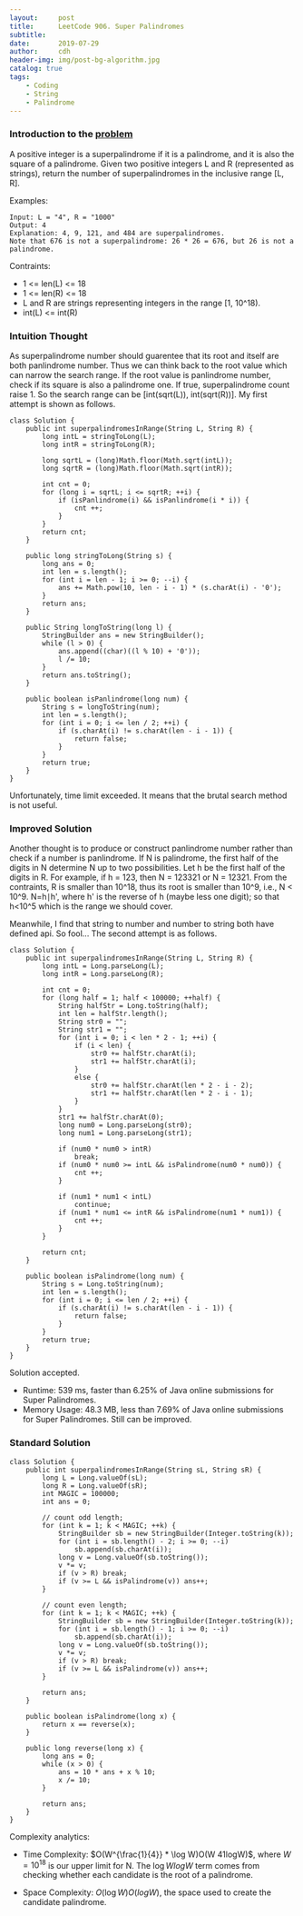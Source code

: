 ```yaml
---
layout:     post
title:      LeetCode 906. Super Palindromes
subtitle:   
date:       2019-07-29
author:     cdh
header-img: img/post-bg-algorithm.jpg
catalog: true
tags:
    - Coding
    - String
    - Palindrome
---
```



### Introduction to the [problem](https://leetcode.com/problems/super-palindromes/)
A positive integer is a superpalindrome if it is a palindrome, and it is also the square of a palindrome.
Given two positive integers L and R (represented as strings), return the number of superpalindromes in the inclusive range [L, R].

Examples: 
```
Input: L = "4", R = "1000"
Output: 4
Explanation: 4, 9, 121, and 484 are superpalindromes.
Note that 676 is not a superpalindrome: 26 * 26 = 676, but 26 is not a palindrome.
```

Contraints:
- 1 <= len(L) <= 18
- 1 <= len(R) <= 18
- L and R are strings representing integers in the range [1, 10^18).
- int(L) <= int(R)

### Intuition Thought
As superpalindrome number should guarentee that its root and itself are both panlindrome number. Thus we can think back to the root value which can narrow the search range. If the root value is panlindrome number, check if its square is also a palindrome one. If true, superpalindrome count raise 1. So the search range can be [int(sqrt(L)), int(sqrt(R))]. My first attempt is shown as follows.

```
class Solution {
    public int superpalindromesInRange(String L, String R) {
        long intL = stringToLong(L);
        long intR = stringToLong(R);
        
        long sqrtL = (long)Math.floor(Math.sqrt(intL));
        long sqrtR = (long)Math.floor(Math.sqrt(intR));
        
        int cnt = 0;
        for (long i = sqrtL; i <= sqrtR; ++i) {
            if (isPanlindrome(i) && isPanlindrome(i * i)) {
                cnt ++;
            }
        }
        return cnt;
    }
    
    public long stringToLong(String s) {
        long ans = 0;
        int len = s.length();
        for (int i = len - 1; i >= 0; --i) {
            ans += Math.pow(10, len - i - 1) * (s.charAt(i) - '0');
        }
        return ans;
    }
    
    public String longToString(long l) {
        StringBuilder ans = new StringBuilder();
        while (l > 0) {
            ans.append((char)((l % 10) + '0'));
            l /= 10;
        }
        return ans.toString();
    }
    
    public boolean isPanlindrome(long num) {
        String s = longToString(num);
        int len = s.length();
        for (int i = 0; i <= len / 2; ++i) {
            if (s.charAt(i) != s.charAt(len - i - 1)) {
                return false;
            }
        }
        return true;
    }
}
```

Unfortunately, time limit exceeded. It means that the brutal search method is not useful. 

### Improved Solution
Another thought is to produce or construct panlindrome number rather than check if a number is panlindrome. If N is palindrome, the first half of the digits in N determine N up to two possibilities. Let h be the first half of the digits in R. For example, if h = 123, then N = 123321 or N = 12321. From the contraints, R is smaller than 10^18, thus its root is smaller than 10^9, i.e., N < 10^9. N=h∣h', where h' is the reverse of h (maybe less one digit); so that h<10^5 which is the range we should cover.

Meanwhile, I find that string to number and number to string both have defined api. So fool... The second attempt is as follows.

```
class Solution {
    public int superpalindromesInRange(String L, String R) {
        long intL = Long.parseLong(L);
        long intR = Long.parseLong(R);

        int cnt = 0;
        for (long half = 1; half < 100000; ++half) {
            String halfStr = Long.toString(half);
            int len = halfStr.length();
            String str0 = "";
            String str1 = "";
            for (int i = 0; i < len * 2 - 1; ++i) {
                if (i < len) {
                    str0 += halfStr.charAt(i);
                    str1 += halfStr.charAt(i);
                }
                else {
                    str0 += halfStr.charAt(len * 2 - i - 2);
                    str1 += halfStr.charAt(len * 2 - i - 1);
                }
            }
            str1 += halfStr.charAt(0);
            long num0 = Long.parseLong(str0);
            long num1 = Long.parseLong(str1);
            
            if (num0 * num0 > intR)
                break;
            if (num0 * num0 >= intL && isPalindrome(num0 * num0)) {
                cnt ++;
            }
            
            if (num1 * num1 < intL)
                continue;
            if (num1 * num1 <= intR && isPalindrome(num1 * num1)) {
                cnt ++;
            }
        }
        
        return cnt;
    }
    
    public boolean isPalindrome(long num) {
        String s = Long.toString(num);
        int len = s.length();
        for (int i = 0; i <= len / 2; ++i) {
            if (s.charAt(i) != s.charAt(len - i - 1)) {
                return false;
            }
        }
        return true;
    }
}
```

Solution accepted.
- Runtime: 539 ms, faster than 6.25% of Java online submissions for Super Palindromes.
- Memory Usage: 48.3 MB, less than 7.69% of Java online submissions for Super Palindromes.
Still can be improved.

### Standard Solution

```
class Solution {
    public int superpalindromesInRange(String sL, String sR) {
        long L = Long.valueOf(sL);
        long R = Long.valueOf(sR);
        int MAGIC = 100000;
        int ans = 0;

        // count odd length;
        for (int k = 1; k < MAGIC; ++k) {
            StringBuilder sb = new StringBuilder(Integer.toString(k));
            for (int i = sb.length() - 2; i >= 0; --i)
                sb.append(sb.charAt(i));
            long v = Long.valueOf(sb.toString());
            v *= v;
            if (v > R) break;
            if (v >= L && isPalindrome(v)) ans++;
        }

        // count even length;
        for (int k = 1; k < MAGIC; ++k) {
            StringBuilder sb = new StringBuilder(Integer.toString(k));
            for (int i = sb.length() - 1; i >= 0; --i)
                sb.append(sb.charAt(i));
            long v = Long.valueOf(sb.toString());
            v *= v;
            if (v > R) break;
            if (v >= L && isPalindrome(v)) ans++;
        }

        return ans;
    }

    public boolean isPalindrome(long x) {
        return x == reverse(x);
    }

    public long reverse(long x) {
        long ans = 0;
        while (x > 0) {
            ans = 10 * ans + x % 10;
            x /= 10;
        }

        return ans;
    }
}
```

Complexity analytics: 
- Time Complexity: $O(W^{\frac{1}{4}} * \log W)O(W 41logW)$, where $W = 10^{18}$ is our upper limit for N. The $\log WlogW$ term comes from checking whether each candidate is the root of a palindrome.

- Space Complexity: $O(\log W)O(logW)$, the space used to create the candidate palindrome. 